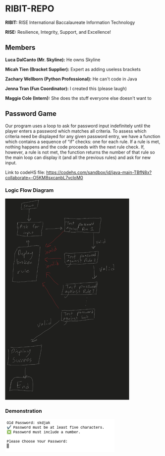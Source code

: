 # RIBIT-REPO

**RIBIT:** RISE International Baccalaureate Information Technology

**RISE:** Resilience, Integrity, Support, and Excellence!

## Members

**Luca DalCanto (Mr. Skyline):** He owns Skyline

**Micah Tien (Bracket Supplier):** Expert as adding useless brackets

**Zachary Wellborn (Python Professional):** He can't code in Java

**Jenna Tran (Fun Coordinator):** I created this (please laugh)

**Maggie Cole (Intern):** She does the stuff everyone else doesn't want to

## Password Game
Our program uses a loop to ask for password input indefinitely until the player enters a password which matches all criteria. To assess which criteria need be displayed for any given password entry, we have a function which contains a sequence of “if” checks: one for each rule. If a rule is met, nothing happens and the code proceeds with the next rule check. If, however, a rule is not met, the function returns the number of that rule so the main loop can display it (and all the previous rules) and ask for new input.

Link to codeHS file: https://codehs.com/sandbox/id/java-main-TBfN8x?collaborate=-O5KM8sxcanbL7vcloM0

### Logic Flow Diagram

<img src="https://github.com/Luca-Skyline/RIBIT-REPO/blob/main/images/IMG_0042.jpeg?raw=true" width="400" />

### Demonstration

![Demonstration](https://github.com/Luca-Skyline/RIBIT-REPO/blob/main/images/demonstration.png?raw=true)


